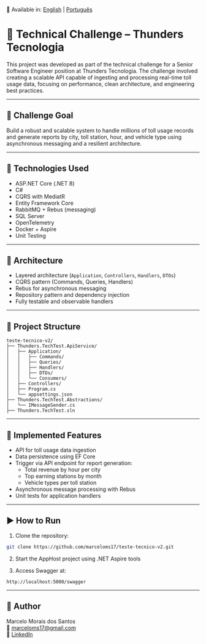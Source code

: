 📄 Available in: [English](README.en.md) | [Português](README.md)

# 🚧 Technical Challenge – Thunders Tecnologia

This project was developed as part of the technical challenge for a Senior Software Engineer position at Thunders Tecnologia. The challenge involved creating a scalable API capable of ingesting and processing real-time toll usage data, focusing on performance, clean architecture, and engineering best practices.

---

## 🎯 Challenge Goal

Build a robust and scalable system to handle millions of toll usage records and generate reports by city, toll station, hour, and vehicle type using asynchronous messaging and a resilient architecture.

---

## 🚀 Technologies Used

- ASP.NET Core (.NET 8)
- C#
- CQRS with MediatR
- Entity Framework Core
- RabbitMQ + Rebus (messaging)
- SQL Server
- OpenTelemetry
- Docker + Aspire
- Unit Testing

---

## 🧱 Architecture

- Layered architecture (`Application`, `Controllers`, `Handlers`, `DTOs`)
- CQRS pattern (Commands, Queries, Handlers)
- Rebus for asynchronous messaging
- Repository pattern and dependency injection
- Fully testable and observable handlers

---

## 📂 Project Structure

```
teste-tecnico-v2/
├── Thunders.TechTest.ApiService/
│   ├── Application/
│   │   ├── Commands/
│   │   ├── Queries/
│   │   ├── Handlers/
│   │   ├── DTOs/
│   │   └── Consumers/
│   ├── Controllers/
│   ├── Program.cs
│   └── appsettings.json
├── Thunders.TechTest.Abstractions/
│   └── IMessageSender.cs
├── Thunders.TechTest.sln
```

---

## 📌 Implemented Features

- API for toll usage data ingestion
- Data persistence using EF Core
- Trigger via API endpoint for report generation:
  - Total revenue by hour per city
  - Top earning stations by month
  - Vehicle types per toll station
- Asynchronous message processing with Rebus
- Unit tests for application handlers

---

## ▶️ How to Run

1. Clone the repository:
```bash
git clone https://github.com/marceloms17/teste-tecnico-v2.git
```

2. Start the AppHost project using .NET Aspire tools

3. Access Swagger at:
```
http://localhost:5000/swagger
```

---

## 👤 Author

Marcelo Morais dos Santos  
📧 marceloms17@gmail.com  
🔗 [LinkedIn](https://www.linkedin.com/in/marcelo-morais-61584146)
